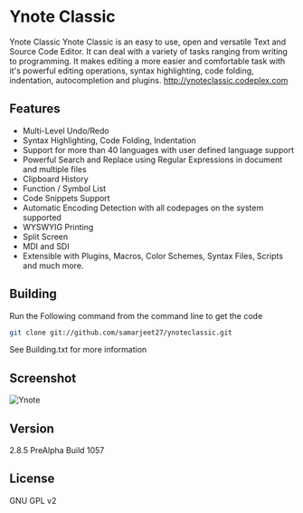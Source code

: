 Ynote Classic 
============

Ynote Classic Ynote Classic is an easy to use, open and versatile Text and Source Code Editor. It can deal with a variety of tasks ranging from writing to programming. It makes editing a more easier and comfortable task with it's powerful editing operations, syntax highlighting, code folding, indentation, autocompletion and plugins.
http://ynoteclassic.codeplex.com

Features
----
  - Multi-Level Undo/Redo
  - Syntax Highlighting, Code Folding, Indentation
  - Support for more than 40 languages with user defined language support
  - Powerful Search and Replace using Regular Expressions in document and multiple files
  - Clipboard History
  - Function / Symbol List
  - Code Snippets Support
  - Automatic Encoding Detection with all codepages on the system supported
  - WYSWYIG Printing
  - Split Screen
  - MDI and SDI
  - Extensible with Plugins, Macros, Color Schemes, Syntax Files, Scripts and much more.

Building
----
Run the Following command from the command line to get the code
```sh
git clone git://github.com/samarjeet27/ynoteclassic.git
```
See Building.txt for more information

Screenshot
----
![Ynote](http://download-codeplex.sec.s-msft.com/Download?ProjectName=ynoteclassic&DownloadId=826766 "Ynote Classic")

Version
----
 2.8.5 PreAlpha Build 1057

License
----

GNU GPL v2

